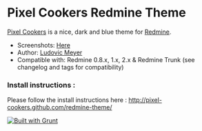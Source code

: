 Pixel Cookers Redmine Theme
===========================

[Pixel Cookers](http://pixel-cookers.github.com/redmine-theme/) is a nice, dark and blue theme for [Redmine](http://www.redmine.org).

* Screenshots: [Here](http://pixel-cookers.github.com/redmine-theme/)
* Author: [Ludovic Meyer](http://www.ludovicmeyer.com)
* Compatible with: Redmine 0.8.x, 1.x, 2.x & Redmine Trunk (see changelog and tags for compatibility)

### Install instructions :

Please follow the install instructions here : http://pixel-cookers.github.com/redmine-theme/

[![Built with Grunt](https://cdn.gruntjs.com/builtwith.png)](http://gruntjs.com/)
